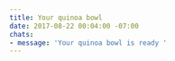 ```yaml
---
title: Your quinoa bowl
date: 2017-08-22 00:04:00 -07:00
chats:
- message: 'Your quinoa bowl is ready '
---
```


